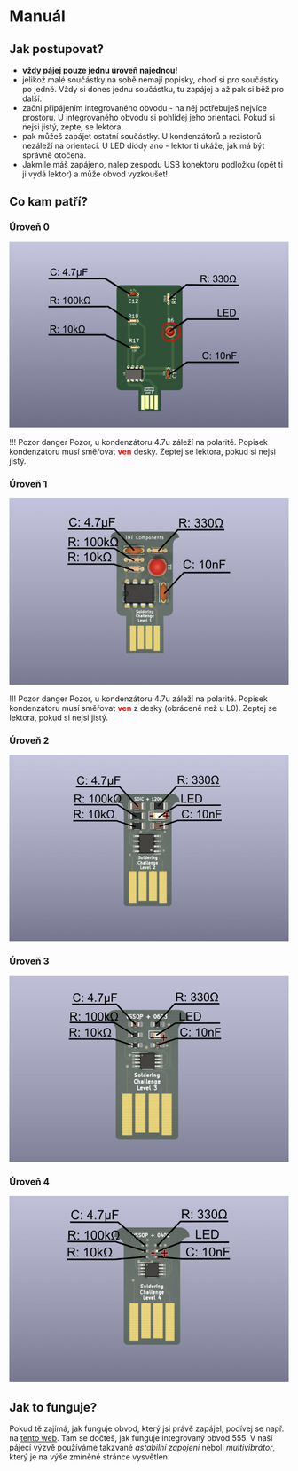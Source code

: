 # Manuál

## Jak postupovat?

- **vždy pájej pouze jednu úroveň najednou!**
- jelikož malé součástky na sobě nemají popisky, choď si pro součástky po jedné.
  Vždy si dones jednu součástku, tu zapájej a až pak si běž pro další.
- začni připájením integrovaného obvodu - na něj potřebuješ nejvíce prostoru. U
  integrovaného obvodu si pohlídej jeho orientaci. Pokud si nejsi jistý, zeptej
  se lektora.
- pak můžeš zapájet ostatní součástky. U kondenzátorů a rezistorů nezáleží na
  orientaci. U LED diody ano - lektor ti ukáže, jak má být správně otočena.
- Jakmile máš zapájeno, nalep zespodu USB konektoru podložku (opět ti ji vydá
  lektor) a může obvod vyzkoušet!

## Co kam patří?

### Úroveň 0

![L0](assets/labels-L0.png)

!!! Pozor danger
    Pozor, u kondenzátoru 4.7u záleží na polaritě. Popisek kondenzátoru
    musí směřovat <span style="color:red">**ven**</span> desky. Zeptej se lektora, pokud si nejsi jistý.

### Úroveň 1

![L1](assets/labels-L1.png)

!!! Pozor danger
    Pozor, u kondenzátoru 4.7u záleží na polaritě. Popisek kondenzátoru
    musí směřovat <span style="color:red">**ven**</span> z desky (obráceně než u L0). Zeptej se lektora, pokud si nejsi jistý.


### Úroveň 2

![L2](assets/labels-L2.png)

### Úroveň 3

![L3](assets/labels-L3.png)

### Úroveň 4

![L4](assets/labels-L4.png)

<!--- V roce 2022 není L5

### Úroveň 5

![L5](assets/labels-L5.png)
--->


## Jak to funguje?

Pokud tě zajímá, jak funguje obvod, který jsi právě zapájel, podívej se např. na
[tento web](https://www.mylms.cz/zapojeni-casovace-555/). Tam se dočteš, jak
funguje integrovaný obvod 555. V naší pájecí výzvě používáme takzvané *astabilní
zapojení* neboli *multivibrátor*, který je na výše zmíněné stránce vysvětlen.
